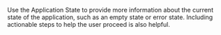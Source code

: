 Use the Application State to provide more information about the current state of the application, such as an empty state or error state. Including actionable steps to help the user proceed is also helpful.
